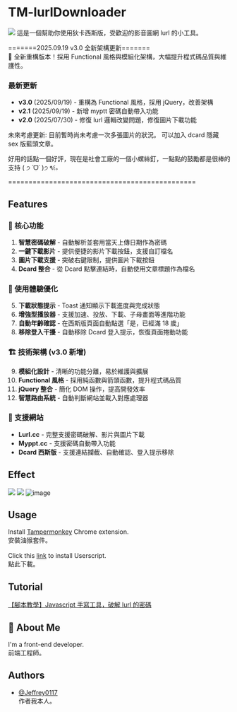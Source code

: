 # TM-lurlDownloader
![](https://storage.meteor.today/image/68cd559c65bd91a43dc2de29.png)
這是一個幫助你使用狄卡西斯版，受歡迎的影音圖網 lurl 的小工具。<br>

=======2025.09.19 v3.0 全新架構更新=======
<br>
🎉 全新重構版本！採用 Functional 風格與模組化架構，大幅提升程式碼品質與維護性。

### 最新更新

- **v3.0** (2025/09/19) - 重構為 Functional 風格，採用 jQuery，改善架構
- **v2.1** (2025/09/19) - 新增 myptt 密碼自動帶入功能
- **v2.0** (2025/07/30) - 修復 lurl 邏輯改變問題，修復圖片下載功能

未來考慮更新:
目前暫時尚未考慮一次多張圖片的狀況。
可以加入 dcard 隱藏 sex 版藍頭文章。

好用的話點一個好評，現在是社會工廠的一個小螺絲釘，一點點的鼓勵都是很棒的支持 ( ੭ ˙ᗜ˙ )੭ ٩꒰｡

==============================================

## Features

### 🎯 核心功能

1. **智慧密碼破解** - 自動解析並套用當天上傳日期作為密碼
2. **一鍵下載影片** - 提供便捷的影片下載按鈕，支援自訂檔名
3. **圖片下載支援** - 突破右鍵限制，提供圖片下載按鈕
4. **Dcard 整合** - 從 Dcard 點擊連結時，自動使用文章標題作為檔名

### 🚀 使用體驗優化

5. **下載狀態提示** - Toast 通知顯示下載進度與完成狀態
6. **增強型播放器** - 支援加速、投放、下載、子母畫面等進階功能
7. **自動年齡確認** - 在西斯版頁面自動點選「是，已經滿 18 歲」
8. **移除登入干擾** - 自動移除 Dcard 登入提示，恢復頁面捲動功能

### 🏗️ 技術架構 (v3.0 新增)

9. **模組化設計** - 清晰的功能分離，易於維護與擴展
10. **Functional 風格** - 採用純函數與箭頭函數，提升程式碼品質
11. **jQuery 整合** - 簡化 DOM 操作，提高開發效率
12. **智慧路由系統** - 自動判斷網站並載入對應處理器

### 📝 支援網站

- **Lurl.cc** - 完整支援密碼破解、影片與圖片下載
- **Myppt.cc** - 支援密碼自動帶入功能
- **Dcard 西斯版** - 支援連結攔截、自動確認、登入提示移除

## Effect

![](https://greasyfork.s3.us-east-2.amazonaws.com/d0qe361s34mrbp14e9bf242hevu4)
![](https://greasyfork.s3.us-east-2.amazonaws.com/za3em8l7ya7erfpkw2nmx4c6c3j9)
![image](https://github.com/Jeffrey0117/TM-lurlDownloader/assets/122903403/3dcc4f8d-d7ad-4b31-9091-f1a2a63cf2ec)

## Usage

Install [Tampermonkey](https://chrome.google.com/webstore/detail/tampermonkey/dhdgffkkebhmkfjojejmpbldmpobfkfo) Chrome extension.<br>
安裝油猴套件。<br><br>
Click this [link](https://github.com/Jeffrey0117/TM-lurlDownloader/raw/main/lurlDownloader.user.js) to install Userscript.<br>
點此下載。<br>

## Tutorial

[【腳本教學】Javascript 手寫工具，破解 lurl 的密碼](https://jeffby8.medium.com/%E8%85%B3%E6%9C%AC%E6%95%99%E5%AD%B8-javascript%E6%89%8B%E5%AF%AB%E5%B7%A5%E5%85%B7-%E7%A0%B4%E8%A7%A3lurl%E7%9A%84%E5%AF%86%E7%A2%BC-3d45b85585c5)

## 🚀 About Me

I'm a front-end developer.<br>
前端工程師。

## Authors

- [@Jeffrey0117](https://www.github.com/Jeffrey0117)<br>
  作者我本人。
